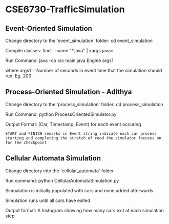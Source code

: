 # CSE6730-TrafficSimulation

## Event-Oriented Simulation
Change directory to the 'event_simulation' folder: cd event_simulation

Compile classes: find . -name "*.java" | xargs javac

Run Command: java -cp src main.java.Engine args1
    
where args1 = Number of seconds in event time that the simulation should run. Eg. 200


## Process-Oriented Simulation - Adithya

Change directory to the 'process_simulation' folder: cd process_simulation

Run Command: python ProcessOrientedSimulator.py

Output Format: (Car, Timestamp, Event) for each event occuring

    START and FINISH remarks in Event string indicate each car process starting and completing the stretch of road the simulator focuses on for the checkpoint


## Cellular Automata Simulation
Change directory into the 'cellular_automata' folder

Run command: python CellularAutomataSimulation.py

Simualation is initially populated with cars and none added afterwards

Simulation runs until all cars have exited

Output format: A histogram showing how many cars exit at each simulation step
